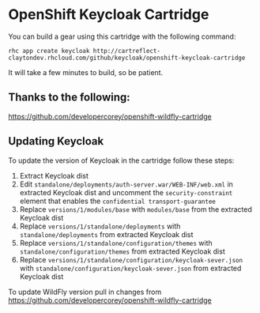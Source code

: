 # OpenShift Keycloak Cartridge

You can build a gear using this cartridge with the following command:

	rhc app create keycloak http://cartreflect-claytondev.rhcloud.com/github/keycloak/openshift-keycloak-cartridge
	
It will take a few minutes to build, so be patient.

## Thanks to the following:

https://github.com/developercorey/openshift-wildfly-cartridge

## Updating Keycloak

To update the version of Keycloak in the cartridge follow these steps:

1. Extract Keycloak dist
2. Edit `standalone/deployments/auth-server.war/WEB-INF/web.xml` in extracted Keycloak dist and uncomment the `security-constraint` element that enables the `confidential transport-guarantee`
3. Replace `versions/1/modules/base` with `modules/base` from the extracted Keycloak dist
4. Replace `versions/1/standalone/deployments` with `standalone/deployments` from extracted Keycloak dist
5. Replace `versions/1/standalone/configuration/themes` with `standalone/configuration/themes` from extracted Keycloak dist
5. Replace `versions/1/standalone/configuration/keycloak-sever.json` with `standalone/configuration/keycloak-sever.json` from extracted Keycloak dist

To update WildFly version pull in changes from <https://github.com/developercorey/openshift-wildfly-cartridge>
